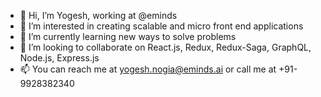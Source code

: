- 👋 Hi, I’m Yogesh, working at @eminds
- 👀 I’m interested in creating scalable and micro front end applications
- 🌱 I’m currently learning new ways to solve problems
- 💞️ I’m looking to collaborate on React.js, Redux, Redux-Saga, GraphQL, Node.js, Express.js
- 📫 You can reach me at yogesh.nogia@eminds.ai or call me at +91-9928382340

<!---
Will be posting more soon.
--->
